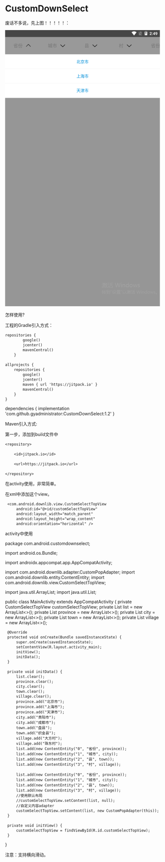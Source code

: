 # CustomDownSelect

废话不多说，先上图！！！！！：

![image](https://github.com/gyadministrator/CustomDownSelect/blob/master/images/spot.png)

怎样使用?

工程的Gradle引入方式：

    repositories {
            google()
            jcenter()
            mavenCentral()
        }

    allprojects {
        repositories {
            google()
            jcenter()
            maven { url 'https://jitpack.io' }
            mavenCentral()
        }
    }

  dependencies {
		implementation 'com.github.gyadministrator:CustomDownSelect:1.2'
	}
  
  Maven引入方式:

第一步，添加到build文件中


  <repositories>

	<repository>

	    <id>jitpack.io</id>

	    <url>https://jitpack.io</url>

    </repository>

  </repositories>

在activity使用，非常简单。
  
在xml中添加这个view。
  
 <?xml version="1.0" encoding="utf-8"?>
 <LinearLayout xmlns:android="http://schemas.android.com/apk/res/android"
     xmlns:tools="http://schemas.android.com/tools"
     android:layout_width="match_parent"
     android:layout_height="match_parent"
     android:orientation="vertical"
     tools:context=".MainActivity">

     <com.android.downlib.view.CustomSelectTopView
         android:id="@+id/customSelectTopView"
         android:layout_width="match_parent"
         android:layout_height="wrap_content"
         android:orientation="horizontal" />

 </LinearLayout>

 activity中使用
  
 package com.android.customdownselect;

 import android.os.Bundle;

 import androidx.appcompat.app.AppCompatActivity;

 import com.android.downlib.adapter.CustomPopAdapter;
 import com.android.downlib.entity.ContentEntity;
 import com.android.downlib.view.CustomSelectTopView;

 import java.util.ArrayList;
 import java.util.List;

 public class MainActivity extends AppCompatActivity {
     private CustomSelectTopView customSelectTopView;
     private List<ContentEntity> list = new ArrayList<>();
     private List<String> province = new ArrayList<>();
     private List<String> city = new ArrayList<>();
     private List<String> town = new ArrayList<>();
     private List<String> village = new ArrayList<>();

     @Override
     protected void onCreate(Bundle savedInstanceState) {
         super.onCreate(savedInstanceState);
         setContentView(R.layout.activity_main);
         initView();
         initData();
     }

     private void initData() {
         list.clear();
         province.clear();
         city.clear();
         town.clear();
         village.clear();
         province.add("北京市");
         province.add("上海市");
         province.add("天津市");
         city.add("贵阳市");
         city.add("成都市");
         town.add("盘县");
         town.add("织金县");
         village.add("大方村");
         village.add("珠东村");
         list.add(new ContentEntity("0", "省份", province));
         list.add(new ContentEntity("1", "城市", city));
         list.add(new ContentEntity("2", "县", town));
         list.add(new ContentEntity("3", "村", village));

         list.add(new ContentEntity("0", "省份", province));
         list.add(new ContentEntity("1", "城市", city));
         list.add(new ContentEntity("2", "县", town));
         list.add(new ContentEntity("3", "村", village));
         //使用默认布局
         //customSelectTopView.setContent(list, null);
         //自定义内容adapter
         customSelectTopView.setContent(list, new CustomPopAdapter(this));
     }

     private void initView() {
         customSelectTopView = findViewById(R.id.customSelectTopView);
     }
 }

注意：支持横向滑动。


